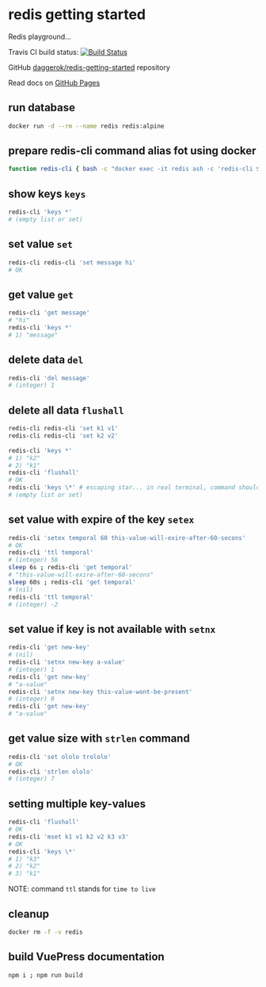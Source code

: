 # redis getting started
Redis playground...

Travis CI build status: [![Build Status](https://travis-ci.org/daggerok/redis-getting-started.svg?branch=master)](https://travis-ci.org/daggerok/redis-getting-started/)

GitHub [daggerok/redis-getting-started](https://github.com/daggerok/redis-getting-started/) repository

Read docs on [GitHub Pages](https://daggerok.github.io/redis-getting-started/)

## run database

```bash
docker run -d --rm --name redis redis:alpine
```

## prepare redis-cli command alias fot using docker

```bash
function redis-cli { bash -c "docker exec -it redis ash -c 'redis-cli $1'"; }
```

## show keys `keys`

```bash
redis-cli 'keys *'
# (empty list or set)
```

## set value `set`

```bash
redis-cli redis-cli 'set message hi'
# OK
```

## get value `get`

```bash
redis-cli 'get message'
# "hi"
redis-cli 'keys *'
# 1) "message"
```

## delete data `del`

```bash
redis-cli 'del message'
# (integer) 1
```

## delete all data `flushall`

```bash
redis-cli redis-cli 'set k1 v1'
redis-cli redis-cli 'set k2 v2'
 
redis-cli 'keys *'
# 1) "k2"
# 2) "k1"
redis-cli 'flushall'
# OK
redis-cli 'keys \*' # escaping star... in real terminal, command should be: redis-cli keys *
# (empty list or set)
```

## set value with expire of the key `setex`

```bash
redis-cli 'setex temporal 60 this-value-will-exire-after-60-secons'
# OK
redis-cli 'ttl temporal'
# (integer) 58
sleep 6s ; redis-cli 'get temporal'
# "this-value-will-exire-after-60-secons"
sleep 60s ; redis-cli 'get temporal'
# (nil)
redis-cli 'ttl temporal'
# (integer) -2
```

## set value if key is not available with `setnx`

```bash
redis-cli 'get new-key'
# (nil)
redis-cli 'setnx new-key a-value'
# (integer) 1
redis-cli 'get new-key'
# "a-value"
redis-cli 'setnx new-key this-value-wont-be-present'
# (integer) 0
redis-cli 'get new-key'
# "a-value"
```

## get value size with `strlen` command

```bash
redis-cli 'set ololo trololo'
# OK
redis-cli 'strlen ololo'
# (integer) 7
```

## setting multiple key-values

```bash
redis-cli 'flushall'
# OK
redis-cli 'mset k1 v1 k2 v2 k3 v3'
# OK
redis-cli 'keys \*'
# 1) "k3"
# 2) "k2"
# 3) "k1"
```
 
NOTE:  command `ttl` stands for `time to live`

## cleanup

```bash
docker rm -f -v redis
```

## build VuePress documentation

```bash
npm i ; npm run build
```
